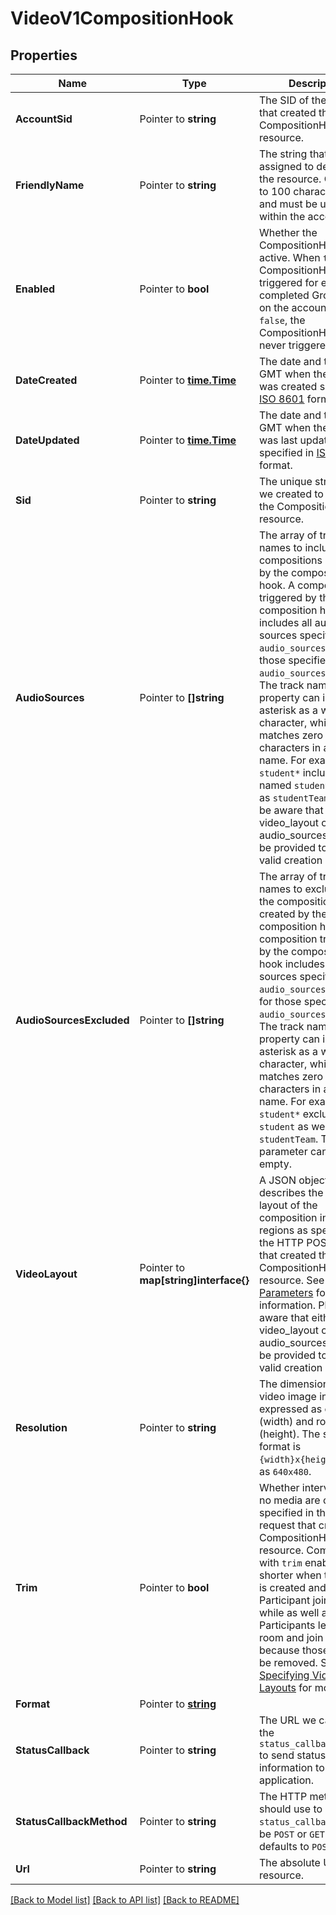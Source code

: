 # VideoV1CompositionHook

## Properties

Name | Type | Description | Notes
------------ | ------------- | ------------- | -------------
**AccountSid** | Pointer to **string** | The SID of the [Account](https://www.twilio.com/docs/iam/api/account) that created the CompositionHook resource. |
**FriendlyName** | Pointer to **string** | The string that you assigned to describe the resource. Can be up to 100 characters long and must be unique within the account. |
**Enabled** | Pointer to **bool** | Whether the CompositionHook is active. When `true`, the CompositionHook is triggered for every completed Group Room on the account. When `false`, the CompositionHook is never triggered. |
**DateCreated** | Pointer to [**time.Time**](time.Time.md) | The date and time in GMT when the resource was created specified in [ISO 8601](https://en.wikipedia.org/wiki/ISO_8601) format. |
**DateUpdated** | Pointer to [**time.Time**](time.Time.md) | The date and time in GMT when the resource was last updated specified in [ISO 8601](https://en.wikipedia.org/wiki/ISO_8601) format. |
**Sid** | Pointer to **string** | The unique string that we created to identify the CompositionHook resource. |
**AudioSources** | Pointer to **[]string** | The array of track names to include in the compositions created by the composition hook. A composition triggered by the composition hook includes all audio sources specified in `audio_sources` except those specified in `audio_sources_excluded`. The track names in this property can include an asterisk as a wild card character, which matches zero or more characters in a track name. For example, `student*` includes tracks named `student` as well as `studentTeam`. Please, be aware that either video_layout or audio_sources have to be provided to get a valid creation request |
**AudioSourcesExcluded** | Pointer to **[]string** | The array of track names to exclude from the compositions created by the composition hook. A composition triggered by the composition hook includes all audio sources specified in `audio_sources` except for those specified in `audio_sources_excluded`. The track names in this property can include an asterisk as a wild card character, which matches zero or more characters in a track name. For example, `student*` excludes `student` as well as `studentTeam`. This parameter can also be empty. |
**VideoLayout** | Pointer to **map[string]interface{}** | A JSON object that describes the video layout of the composition in terms of regions as specified in the HTTP POST request that created the CompositionHook resource. See [POST Parameters](https://www.twilio.com/docs/video/api/compositions-resource#http-post-parameters) for more information. Please, be aware that either video_layout or audio_sources have to be provided to get a valid creation request |
**Resolution** | Pointer to **string** | The dimensions of the video image in pixels expressed as columns (width) and rows (height). The string's format is `{width}x{height}`, such as `640x480`. |
**Trim** | Pointer to **bool** | Whether intervals with no media are clipped, as specified in the POST request that created the CompositionHook resource. Compositions with `trim` enabled are shorter when the Room is created and no Participant joins for a while as well as if all the Participants leave the room and join later, because those gaps will be removed. See [Specifying Video Layouts](https://www.twilio.com/docs/video/api/compositions-resource#specifying-video-layouts) for more info. |
**Format** | Pointer to [**string**](CompositionHookEnumFormat.md) |  |
**StatusCallback** | Pointer to **string** | The URL we call using the `status_callback_method` to send status information to your application. |
**StatusCallbackMethod** | Pointer to **string** | The HTTP method we should use to call `status_callback`. Can be `POST` or `GET` and defaults to `POST`. |
**Url** | Pointer to **string** | The absolute URL of the resource. |

[[Back to Model list]](../README.md#documentation-for-models) [[Back to API list]](../README.md#documentation-for-api-endpoints) [[Back to README]](../README.md)


